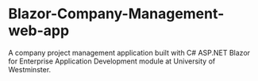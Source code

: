 # Blazor-Company-Management-web-app
A company project management application built with C# ASP.NET Blazor for Enterprise Application Development module at University of Westminster.
